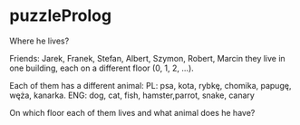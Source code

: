# puzzleProlog
Where he lives?

Friends:
Jarek, Franek, Stefan, Albert, Szymon, Robert, Marcin 
they live in one building, each on a different floor (0, 1, 2, ...).


Each of them has a different animal:
PL:  psa, kota, rybkę, chomika, papugę, węża, kanarka.
ENG: dog, cat, fish, hamster,parrot, snake, canary

On which floor each of them lives and what animal does he have?

